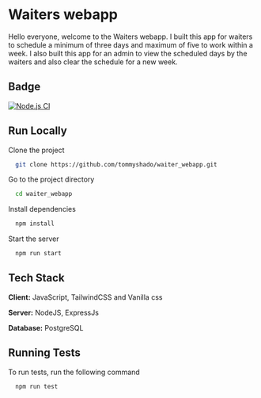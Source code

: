 # Waiters webapp

Hello everyone, welcome to the Waiters webapp. I built this app for waiters to schedule a minimum of three days and maximum of five to work within a week. I also built this app for an admin to view the scheduled days by the waiters and also clear the schedule for a new week.

## Badge
[![Node.js CI](https://github.com/tommyshado/waiter_webapp/actions/workflows/node.js.yml/badge.svg)](https://github.com/tommyshado/waiter_webapp/actions/workflows/node.js.yml)

## Run Locally

Clone the project

```bash
  git clone https://github.com/tommyshado/waiter_webapp.git
```

Go to the project directory

```bash
  cd waiter_webapp
```

Install dependencies

```bash
  npm install
```

Start the server

```bash
  npm run start
```
## Tech Stack

**Client:** JavaScript, TailwindCSS and Vanilla css

**Server:** NodeJS, ExpressJs

**Database:** PostgreSQL
## Running Tests

To run tests, run the following command

```bash
  npm run test
```
